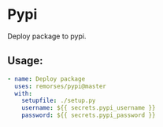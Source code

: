 # Pypi
Deploy package to pypi.


## Usage:
```yaml
- name: Deploy package
  uses: remorses/pypi@master
  with:
    setupfile: ./setup.py
    username: ${{ secrets.pypi_username }}
    password: ${{ secrets.pypi_password }}

```
